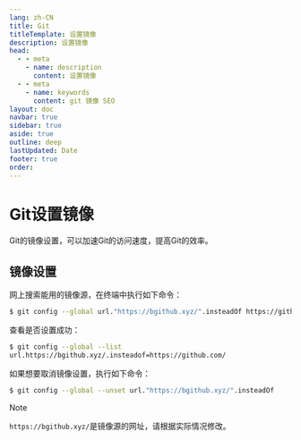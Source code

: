 ```yaml
---
lang: zh-CN
title: Git
titleTemplate: 设置镜像
description: 设置镜像
head:
  - - meta
    - name: description
      content: 设置镜像
  - - meta
    - name: keywords
      content: git 镜像 SEO
layout: doc
navbar: true
sidebar: true
aside: true
outline: deep
lastUpdated: Date
footer: true
order:
---
```

# Git设置镜像

Git的镜像设置，可以加速Git的访问速度，提高Git的效率。

## 镜像设置

网上搜索能用的镜像源，在终端中执行如下命令：
```sh
$ git config --global url."https://bgithub.xyz/".insteadOf https://github.com/
```

查看是否设置成功：
```sh
$ git config --global --list
url.https://bgithub.xyz/.insteadof=https://github.com/
```

如果想要取消镜像设置，执行如下命令：
```sh
$ git config --global --unset url."https://bgithub.xyz/".insteadOf
```

> [!NOTE]
> `https://bgithub.xyz/`是镜像源的网址，请根据实际情况修改。
